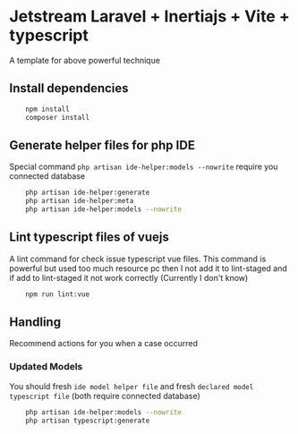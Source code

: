 # Jetstream Laravel + Inertiajs + Vite + typescript

A template for above powerful technique


## Install dependencies

```bash
    npm install
    composer install
```

## Generate helper files for php IDE

Special command `php artisan ide-helper:models --nowrite` require you connected database

```bash
    php artisan ide-helper:generate
    php artisan ide-helper:meta
    php artisan ide-helper:models --nowrite
```

## Lint typescript files of vuejs

A lint command for check issue typescript vue files. This command is powerful but used too much resource pc then I not add it to lint-staged and if add to lint-staged it not work correctly (Currently I don't know)

```bash
    npm run lint:vue
```

## Handling 

Recommend actions for you when a case occurred

### Updated Models

You should fresh `ide model helper file` and fresh `declared model typescript file` (both require connected database)

```bash
    php artisan ide-helper:models --nowrite
    php artisan typescript:generate
```
